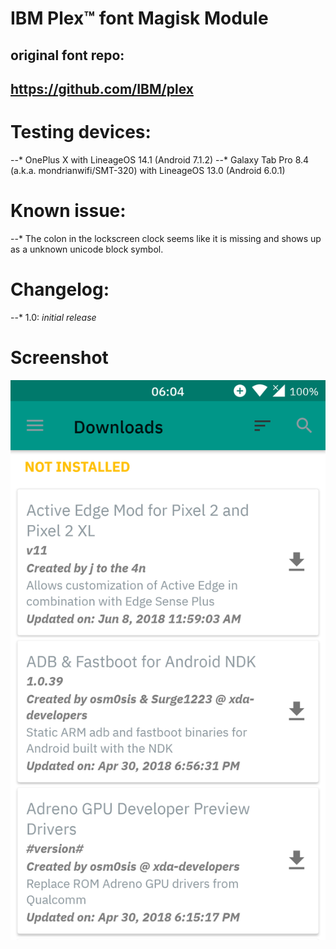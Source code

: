 # IBM Plex™ font Magisk Module
## original font repo:
## https://github.com/IBM/plex

# Testing devices:
--* OnePlus X with LineageOS 14.1 (Android 7.1.2)
--* Galaxy Tab Pro 8.4 (a.k.a. mondrianwifi/SMT-320) with LineageOS 13.0 (Android 6.0.1)

# Known issue:
--* The colon in the lockscreen clock seems like it is missing and shows up as a unknown unicode block symbol.

# Changelog:
--* 1.0: *initial release*

# Screenshot
<img src="Screenshot.png">
